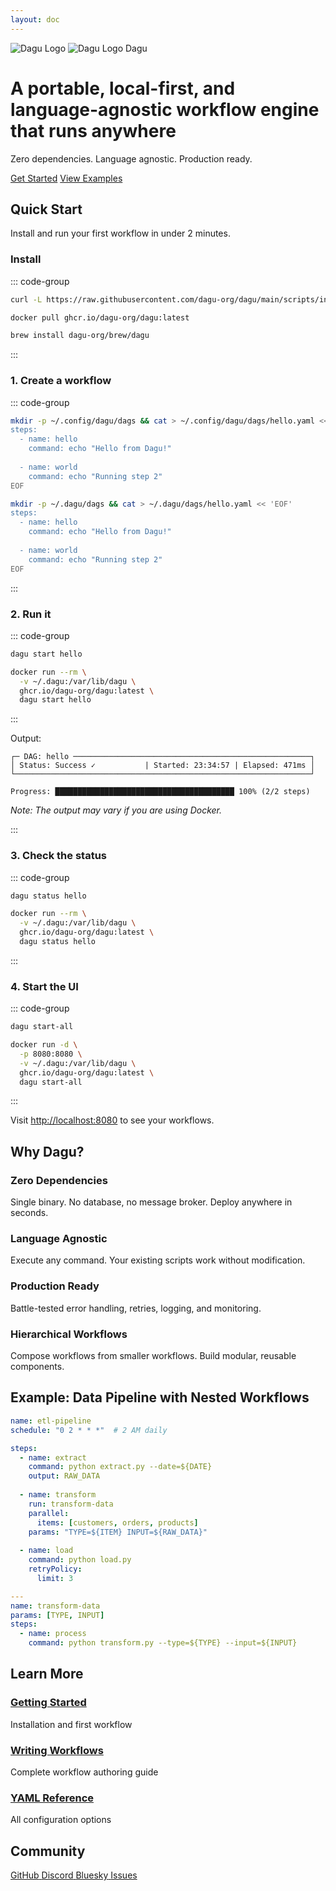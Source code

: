 ```yaml
---
layout: doc
---
```


<div class="logo-section">
  <div class="logo-container">
    <img src="/logo-light.svg" alt="Dagu Logo" class="logo-light logo-icon">
    <img src="/logo-dark.webp" alt="Dagu Logo" class="logo-dark logo-icon">
    <span class="logo-text">Dagu</span>
  </div>
</div>

<div class="tagline">
  <h1>A portable, local-first, and language-agnostic workflow engine that runs anywhere</h1>
  <p>Zero dependencies. Language agnostic. Production ready.</p>
</div>


<div class="hero-section">
  <div class="hero-actions">
    <a href="/getting-started/quickstart" class="VPButton brand">Get Started</a>
    <a href="/writing-workflows/examples/" class="VPButton alt">View Examples</a>
  </div>
</div>

## Quick Start

Install and run your first workflow in under 2 minutes.

### Install

::: code-group

```bash [macOS/Linux]
curl -L https://raw.githubusercontent.com/dagu-org/dagu/main/scripts/installer.sh | bash
```

```bash [Docker]
docker pull ghcr.io/dagu-org/dagu:latest
```

```bash [Homebrew]
brew install dagu-org/brew/dagu
```

:::

### 1. Create a workflow

::: code-group

```bash [Binary]
mkdir -p ~/.config/dagu/dags && cat > ~/.config/dagu/dags/hello.yaml << 'EOF'
steps:
  - name: hello
    command: echo "Hello from Dagu!"
    
  - name: world
    command: echo "Running step 2"
EOF
```

```bash [Docker]
mkdir -p ~/.dagu/dags && cat > ~/.dagu/dags/hello.yaml << 'EOF'
steps:
  - name: hello
    command: echo "Hello from Dagu!"
    
  - name: world
    command: echo "Running step 2"
EOF
```

:::

### 2. Run it

::: code-group

```bash [Binary]
dagu start hello
```

```bash [Docker]
docker run --rm \
  -v ~/.dagu:/var/lib/dagu \
  ghcr.io/dagu-org/dagu:latest \
  dagu start hello
```

:::

Output:
```
┌─ DAG: hello ─────────────────────────────────────────────────────┐
│ Status: Success ✓           | Started: 23:34:57 | Elapsed: 471ms │
└──────────────────────────────────────────────────────────────────┘

Progress: ████████████████████████████████████████ 100% (2/2 steps)
```

*Note: The output may vary if you are using Docker.*

:::

### 3. Check the status

::: code-group

```bash [Binary]
dagu status hello
```

```bash [Docker]
docker run --rm \
  -v ~/.dagu:/var/lib/dagu \
  ghcr.io/dagu-org/dagu:latest \
  dagu status hello
```

:::

### 4. Start the UI

::: code-group

```bash [Binary]
dagu start-all
```

```bash [Docker]
docker run -d \
  -p 8080:8080 \
  -v ~/.dagu:/var/lib/dagu \
  ghcr.io/dagu-org/dagu:latest \
  dagu start-all
```

:::

Visit [http://localhost:8080](http://localhost:8080) to see your workflows.

## Why Dagu?

### Zero Dependencies
Single binary. No database, no message broker. Deploy anywhere in seconds.

### Language Agnostic  
Execute any command. Your existing scripts work without modification.

### Production Ready
Battle-tested error handling, retries, logging, and monitoring.

### Hierarchical Workflows
Compose workflows from smaller workflows. Build modular, reusable components.

## Example: Data Pipeline with Nested Workflows

```yaml
name: etl-pipeline
schedule: "0 2 * * *"  # 2 AM daily

steps:
  - name: extract
    command: python extract.py --date=${DATE}
    output: RAW_DATA
    
  - name: transform
    run: transform-data
    parallel:
      items: [customers, orders, products]
    params: "TYPE=${ITEM} INPUT=${RAW_DATA}"
    
  - name: load
    command: python load.py
    retryPolicy:
      limit: 3

---
name: transform-data
params: [TYPE, INPUT]
steps:
  - name: process
    command: python transform.py --type=${TYPE} --input=${INPUT}
```

## Learn More

<div class="next-steps">
  <div class="step-card">
    <h3><a href="/getting-started/">Getting Started</a></h3>
    <p>Installation and first workflow</p>
  </div>
  <div class="step-card">
    <h3><a href="/writing-workflows/">Writing Workflows</a></h3>
    <p>Complete workflow authoring guide</p>
  </div>
  <div class="step-card">
    <h3><a href="/reference/yaml">YAML Reference</a></h3>
    <p>All configuration options</p>
  </div>
</div>

## Community

<div class="community-links">
  <a href="https://github.com/dagu-org/dagu" class="community-link">
    <span class="icon">GitHub</span>
  </a>
  <a href="https://discord.gg/gpahPUjGRk" class="community-link">
    <span class="icon">Discord</span>
  </a>
  <a href="https://bsky.app/profile/dagu-org.bsky.social" class="community-link">
    <span class="icon">Bluesky</span>
  </a>
  <a href="https://github.com/dagu-org/dagu/issues" class="community-link">
    <span class="icon">Issues</span>
  </a>
</div>
